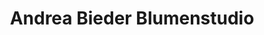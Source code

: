 ---
title: "Andrea Bieder Blumenstudio"
url: /weissach-im-tal/andrea-bieder-blumenstudio/
shop: Blumen
---